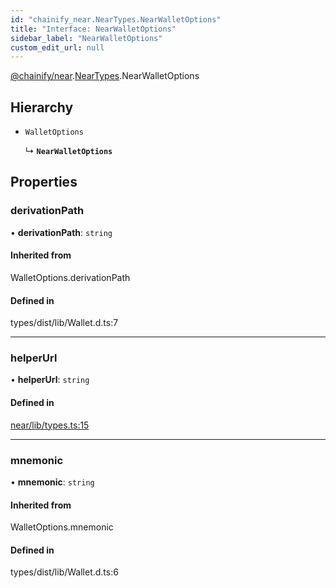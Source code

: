 ```yaml
---
id: "chainify_near.NearTypes.NearWalletOptions"
title: "Interface: NearWalletOptions"
sidebar_label: "NearWalletOptions"
custom_edit_url: null
---
```


[@chainify/near](../modules/chainify_near.md).[NearTypes](../namespaces/chainify_near.NearTypes.md).NearWalletOptions

## Hierarchy

- `WalletOptions`

  ↳ **`NearWalletOptions`**

## Properties

### derivationPath

• **derivationPath**: `string`

#### Inherited from

WalletOptions.derivationPath

#### Defined in

types/dist/lib/Wallet.d.ts:7

___

### helperUrl

• **helperUrl**: `string`

#### Defined in

[near/lib/types.ts:15](https://github.com/liquality/chainify/blob/540cfa69/packages/near/lib/types.ts#L15)

___

### mnemonic

• **mnemonic**: `string`

#### Inherited from

WalletOptions.mnemonic

#### Defined in

types/dist/lib/Wallet.d.ts:6
